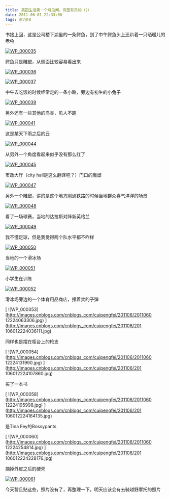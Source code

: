 ```yaml
---
title: 美国生活第一个月见闻，有图有真相（2）
date: 2011-06-01 22:33:00
tags: 杂7杂8
---
```

书接上回，这是公司楼下湖里的一条鳄鱼，到了中午鳄鱼头上还趴着一只晒暖儿的老龟

[ ![WP_000035](http://hi.csdn.net/attachment/201106/1/0_1306938490lIaP.gif)
](http://hi.csdn.net/attachment/201106/1/0_1306938488KhRn.gif)

鳄鱼只是雕塑，从侧面比较容易看出来

[ ![WP_000036](http://hi.csdn.net/attachment/201106/1/0_1306938495Bcxz.gif)
](http://hi.csdn.net/attachment/201106/1/0_1306938493bAg5.gif)

[ ![WP_000037](http://hi.csdn.net/attachment/201106/1/0_1306938500eReT.gif)
](http://hi.csdn.net/attachment/201106/1/0_1306938497qKz5.gif)

中午去吃饭的时候经常走的一条小路，旁边有初生的小兔子

[ ![WP_000039](http://hi.csdn.net/attachment/201106/1/0_1306938506T0Rt.gif)
](http://hi.csdn.net/attachment/201106/1/0_1306938504liMg.gif)

另外还有一些其他的鸟类，见人不跑

[ ![WP_000041](http://hi.csdn.net/attachment/201106/1/0_1306938511b04B.gif)
](http://hi.csdn.net/attachment/201106/1/0_1306938509DdMn.gif)

这是某天下雨之后的云

[ ![WP_000044](http://hi.csdn.net/attachment/201106/1/0_1306938515EoEw.gif)
](http://hi.csdn.net/attachment/201106/1/0_13069385141BMS.gif)

从另外一个角度看起来似乎没有那么红了

[ ![WP_000045](http://hi.csdn.net/attachment/201106/1/0_1306938519G5I5.gif)
](http://hi.csdn.net/attachment/201106/1/0_13069385181gDz.gif)

市政大厅（city hall是这么翻译吧？）门口的雕塑

[ ![WP_000047](http://hi.csdn.net/attachment/201106/1/0_1306938524eJI4.gif)
](http://hi.csdn.net/attachment/201106/1/0_1306938522css7.gif)

另外一个雕塑，讲的是这个地方刚通铁路的时候当地群众喜气洋洋的场景

[ ![WP_000048](http://hi.csdn.net/attachment/201106/1/0_1306938530d0Wm.gif)
](http://hi.csdn.net/attachment/201106/1/0_130693852705VT.gif)

看了一场球赛，当地的达拉斯对阵新英格兰

[ ![WP_000049](http://hi.csdn.net/attachment/201106/1/0_1306938536lNkJ.gif)
](http://hi.csdn.net/attachment/201106/1/0_1306938534vpkX.gif)

我不懂足球，但是我觉得两个队水平都不咋样

[ ![WP_000050](http://hi.csdn.net/attachment/201106/1/0_1306938541q7tt.gif)
](http://hi.csdn.net/attachment/201106/1/0_1306938539SR78.gif)

当地的一个滑冰场

[ ![WP_000051](http://hi.csdn.net/attachment/201106/1/0_1306938546L0cL.gif)
](http://hi.csdn.net/attachment/201106/1/0_1306938544dYYD.gif)

小学生在训练

[ ![WP_000052](http://hi.csdn.net/attachment/201106/1/0_130693855193lZ.gif)
](http://hi.csdn.net/attachment/201106/1/0_1306938549UPM0.gif)

滑冰场旁边的一个体育用品商店，摆着卖的子弹

[ ![WP_000053](http://images.cnblogs.com/cnblogs_com/cuipengfei/201106/2011060
12224063306.jpg) ](http://images.cnblogs.com/cnblogs_com/cuipengfei/201106/201
106012224036111.jpg)

同样也是摆在柜台上的枪支

[ ![WP_000054](http://images.cnblogs.com/cnblogs_com/cuipengfei/201106/2011060
12224131990.jpg) ](http://images.cnblogs.com/cnblogs_com/cuipengfei/201106/201
106012224107860.jpg)

买了一本书

[ ![WP_000058](http://images.cnblogs.com/cnblogs_com/cuipengfei/201106/2011060
12224195998.jpg) ](http://images.cnblogs.com/cnblogs_com/cuipengfei/201106/201
106012224164135.jpg)

是Tina Fey的Bossypants

[ ![WP_000060](http://images.cnblogs.com/cnblogs_com/cuipengfei/201106/2011060
12224254814.jpg) ](http://images.cnblogs.com/cnblogs_com/cuipengfei/201106/201
106012224228176.jpg)

摘掉外皮之后的硬壳

[ ![WP_000061](http://hi.csdn.net/attachment/201106/1/0_1306938581pPR6.gif)
](http://blog.csdn.net/cuipengfei1/)

今天暂且贴这些，照片没有了，再整理一下，明天应该会有去骑越野摩托的照片



